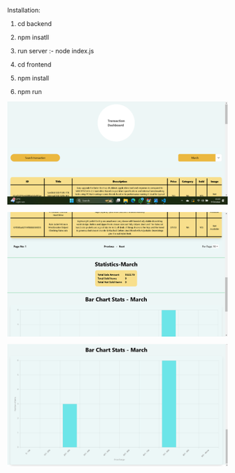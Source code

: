 Installation:

1) cd backend
2) npm insatll
3) run server :- node index.js

4) cd frontend
5) npm install
6) npm run

![Project Screenshot](https://github.com/Rohitjadhav7174/Roxiler-assignment-Rohit-Jadhav-/blob/main/Screenshot%202024-10-09%20152301.png?raw=true)

   
![Project Screenshot](https://github.com/Rohitjadhav7174/Roxiler-assignment-Rohit-Jadhav-/blob/main/Screenshot%202024-10-09%20152426.png?raw=true)

![Project Screenshot](https://github.com/Rohitjadhav7174/Roxiler-assignment-Rohit-Jadhav-/blob/main/Screenshot%202024-10-09%20152351.png?raw=true)
